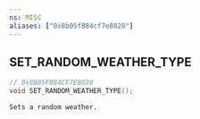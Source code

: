```yaml
---
ns: MISC
aliases: ["0x8b05f884cf7e8020"]
---
```

## SET_RANDOM_WEATHER_TYPE

```c
// 0x8B05F884CF7E8020
void SET_RANDOM_WEATHER_TYPE();
```

```
Sets a random weather.
```
